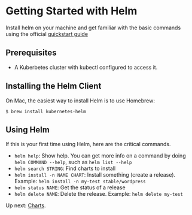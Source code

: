 # Getting Started with Helm

Install helm on your machine and get familiar with the basic commands using the official [quickstart guide](https://docs.helm.sh/using_helm/#quickstart)

## Prerequisites

- A Kuberbetes cluster with kubectl configured to access it.

## Installing the Helm Client

On Mac, the easiest way to install Helm is to use Homebrew:

```console
$ brew install kubernetes-helm
```


## Using Helm

If this is your first time using Helm, here are the critical commands.

- `helm help`: Show help. You can get more info on a command by doing `helm COMMAND --help`, such as `helm list --help`
- `helm search STRING`: Find charts to install
- `helm install -n NAME CHART`: Install something (create a release). Example: `helm install -n my-test stable/wordpress`
- `helm status NAME`: Get the status of a release
- `helm delete NAME`: Delete the release. Example: `helm delete my-test`


Up next: [Charts](../02-charts/).
